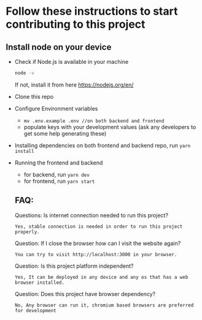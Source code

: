 # Follow these instructions to start contributing to this project

## Install node on your device

- Check if Node.js is available in your machine

  ```bash
  node -v
  ```

  If not, install it from here https://nodejs.org/en/

- Clone this repo
- Configure Environment variables
  - `mv .env.example .env //on both backend and frontend `
  - populate keys with your development values (ask any developers to get some help generating these)
- Installing dependencies
  on both frontend and backend repo, run `yarn install`
- Running the frontend and backend

  - for backend, run `yarn dev`
  - for frontend, run `yarn start`

  ## FAQ:

  Questions: Is internet connection needed to run this project?

  ```
  Yes, stable connection is needed in order to run this project properly.
  ```

  Question:
  If I close the browser how can I visit the website again?

  ```
  You can try to visit http://localhost:3000 in your browser.
  ```

  Question: Is this project platform independent?

  ```
  Yes, It can be deployed in any device and any os that has a web browser installed.
  ```

  Question: Does this project have browser dependency?

  ```
  No, Any browser can run it, chromium based browsers are preferred for development
  ```
